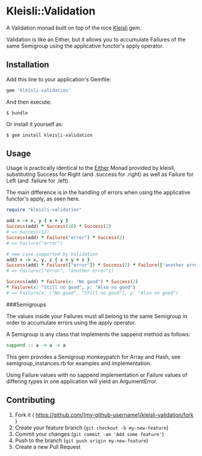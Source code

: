 # Kleisli::Validation

A Validation monad built on top of the nice [Kleisli](https://github.com/txus/kleisli)
gem.

Validation is like an Either, but it allows you to accumulate Failures of the
same Semigroup using the applicative functor's apply operator.

## Installation

Add this line to your application's Gemfile:

```ruby
gem 'kleisli-validation'
```

And then execute:

    $ bundle

Or install it yourself as:

    $ gem install kleisli-validation

## Usage

Usage is practically identical to the [Either](https://github.com/txus/kleisli#either)
Monad provided by kleisli, substituting Success for Right (and .success for .right)
as well as Failure for Left (and .failure for .left).

The main difference is in the handling of errors when using the applicative
functor's apply, as seen here.

```ruby
require "kleisli-validation"

add = -> x, y { x + y }
Success(add) * Success(10) * Success(2)
# => Success(12)
Success(add) * Failure("error") * Success(2)
# => Failure("error")

# new case supported by Validation
add3 = -> x, y, z { x + y + z }
Success(add) * Failure(["error"]) * Success(2) * Failure(["another error"])
# => Failure(["error", "another error"])

Success(add) * Failure(x: "No good") * Success(2)
* Failure(x: "Still no good", y: "Also no good")
# => Failure(x: ["No good", "Still no good"], y: "Also no good")
```


###Semigroups

The values inside your Failures must all belong to the same Semigroup in
order to accumulate errors using the apply operator.

A Semigroup is any class that implements the sappend method as follows:

```haskell
sappend :: a -> a -> a
```

This gem provides a Semigroup monkeypatch for Array and Hash, see
semigroup\_instances.rb for examples and implementation.

Using Failure values with no sappend implementation or Failure values of
differing types in one application will yield an ArgumentError.

## Contributing

1. Fork it ( https://github.com/[my-github-username]/kleisli-validation/fork )
2. Create your feature branch (`git checkout -b my-new-feature`)
3. Commit your changes (`git commit -am 'Add some feature'`)
4. Push to the branch (`git push origin my-new-feature`)
5. Create a new Pull Request
